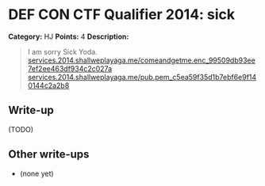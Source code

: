 # DEF CON CTF Qualifier 2014: sick

**Category:** HJ
**Points:** 4
**Description:**

> I am sorry Sick Yoda.
> [services.2014.shallweplayaga.me/comeandgetme.enc_99509db93ee7ef2ee463df934c2c027a](comeandgetme.enc_99509db93ee7ef2ee463df934c2c027a)
> [services.2014.shallweplayaga.me/pub.pem_c5ea59f35d1b7ebf6e9f140144c2a2b8](pub.pem_c5ea59f35d1b7ebf6e9f140144c2a2b8)

## Write-up

(TODO)

## Other write-ups

* (none yet)
